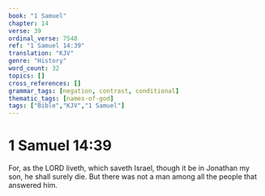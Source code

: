 ```yaml
---
book: "1 Samuel"
chapter: 14
verse: 39
ordinal_verse: 7548
ref: "1 Samuel 14:39"
translation: "KJV"
genre: "History"
word_count: 32
topics: []
cross_references: []
grammar_tags: [negation, contrast, conditional]
thematic_tags: [names-of-god]
tags: ["Bible","KJV","1 Samuel"]
---
```


# 1 Samuel 14:39

For, as the LORD liveth, which saveth Israel, though it be in Jonathan my son, he shall surely die. But there was not a man among all the people that answered him.
